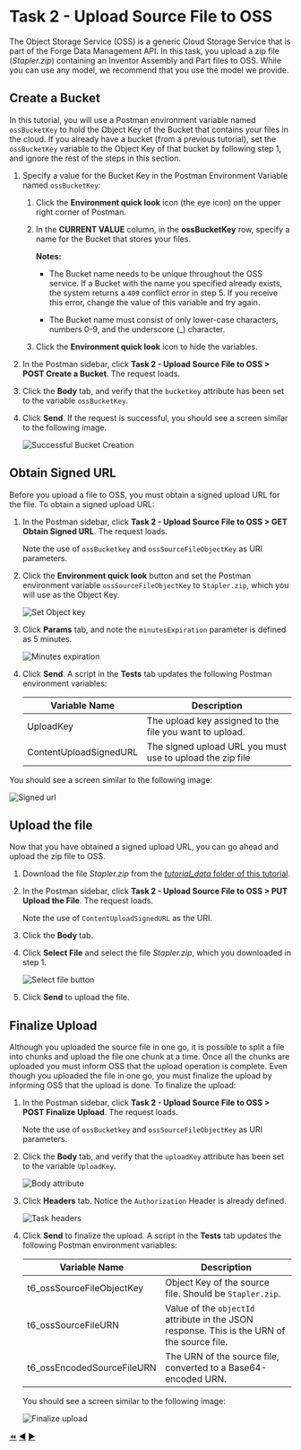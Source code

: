 # Task 2 - Upload Source File to OSS

The Object Storage Service (OSS) is a generic Cloud Storage Service that is part of the Forge Data Management API. In this task, you upload a zip file (*Stapler.zip*) containing an Inventor Assembly and Part files to OSS. While you can use any model, we recommend that you use the model we provide. 

## Create a Bucket

In this tutorial, you will use a Postman environment variable named `ossBucketKey` to hold the Object Key of the Bucket that contains your files in the cloud. If you already have a bucket (from a previous tutorial), set the `ossBucketKey` variable to the Object Key of that bucket by following step 1, and ignore the rest of the steps in this section.

1. Specify a value for the Bucket Key in the Postman Environment Variable named `ossBucketKey`:

    1. Click the **Environment quick look** icon (the eye icon) on the upper right corner of Postman.

    2. In the **CURRENT VALUE** column, in the **ossBucketKey** row, specify a name for the Bucket that stores your files.

        **Notes:**  
        - The Bucket name needs to be unique throughout the OSS service. If a Bucket with the name you specified already exists, the system returns a `409` conflict error in step 5. If you receive this error, change the value of this variable and try again.

        - The Bucket name must consist of only lower-case characters, numbers 0-9, and the underscore (_) character.

    3. Click the **Environment quick look** icon to hide the variables.

4. In the Postman sidebar, click **Task 2 - Upload Source File to OSS > POST Create a Bucket**. The request loads.

5. Click the **Body** tab, and verify that the `bucketkey` attribute has been set to the variable `ossBucketKey`.

5. Click **Send**. If the request is successful, you should see a screen similar to the following image.

    ![Successful Bucket Creation](../images/tutorial_06_task_1_create_a_bucket.png "Successful Bucket Creation")
    
## Obtain Signed URL

Before you upload a file to OSS, you must obtain a signed upload URL for the file. To obtain a signed upload URL:

1. In the Postman sidebar, click **Task 2 - Upload Source File to OSS > GET Obtain Signed URL**. The request loads.

   Note the use of `ossBucketkey` and `ossSourceFileObjectKey` as URI parameters.

2. Click the **Environment quick look** button and set the Postman environment variable `ossSourceFileObjectKey` to `Stapler.zip`, which you will use as the Object Key.

   ![Set Object key](../images/tutorial_06_task_2_obtain_signed_url_01.png "Set Object Key")

3. Click **Params** tab, and note the `minutesExpiration` parameter is defined as 5 minutes.

   ![Minutes expiration](../images/tutorial_06_task_2_obtain_signed_url_02.png "Minutes expiration")

4. Click **Send**. A script in the **Tests** tab updates the following Postman environment variables:

   | Variable Name              | Description                                                                                 |
   |----------------------------|---------------------------------------------------------------------------------------------|
   | UploadKey | The upload key assigned to the file you want to upload.                                                      |
   | ContentUploadSignedURL | The signed upload URL you must use to upload the zip file                                       |
   
You should see a screen similar to the following image:
   
   ![Signed url](../images/tutorial_06_task_2_obtain_signed_url_03.png "Signed url")
   
## Upload the file

Now that you have obtained a signed upload URL, you can go ahead and upload the zip file to OSS.

1. Download the file *Stapler.zip* from the [*tutorial_data* folder of this tutorial](../tutorial_data).

2. In the Postman sidebar, click **Task 2 - Upload Source File to OSS > PUT Upload the File**. The request loads.

   Note the use of `ContentUploadSignedURL` as the URI.

3. Click the **Body** tab.

4. Click **Select File** and select the file *Stapler.zip*, which you downloaded in step 1.

   ![Select file button](../images/tutorial_06_task_2_upload_a_file.png "Select file button")
   
5. Click **Send** to upload the file.


## Finalize Upload

Although you uploaded the source file in one go, it is possible to split a file into chunks and upload the file one chunk at a time. Once all the chunks are uploaded you must inform OSS that the upload operation is complete. Even though you uploaded the file in one go, you must finalize the upload by informing OSS that the upload is done. To finalize the upload:

1. In the Postman sidebar, click **Task 2 - Upload Source File to OSS > POST Finalize Upload**. The request loads.

   Note the use of `ossBucketkey` and `ossSourceFileObjectKey` as URI parameters.

2. Click the **Body** tab, and verify that the `uploadKey` attribute has been set to the variable `UploadKey`.

   ![Body attribute](../images/tutorial_06_task_2_finalize_upload_01.png "Body attribute")

3. Click **Headers** tab. Notice the `Authorization` Header is already defined.

   ![Task headers](../images/tutorial_06_task_2_finalize_upload_02.png "Task headers")

4. Click **Send** to finalize the upload. A script in the **Tests** tab updates the following Postman environment variables:

   | Variable Name              | Description                                                                                 |
   |----------------------------|---------------------------------------------------------------------------------------------|
   | t6_ossSourceFileObjectKey  | Object Key of the source file. Should be `Stapler.zip`.                                         |
   | t6_ossSourceFileURN        | Value of the `objectId` attribute in the JSON response. This is the URN of the source file. |
   | t6_ossEncodedSourceFileURN | The URN of the source file, converted to a Base64-encoded URN.                              |


    You should see a screen similar to the following image:

    ![Finalize upload](../images/tutorial_06_task_2_finalize_upload_03.png "Finalize upload")

[:rewind:](../readme.md "readme.md") [:arrow_backward:](task-1.md "Previous task") [:arrow_forward:](task-3.md "Next task")
